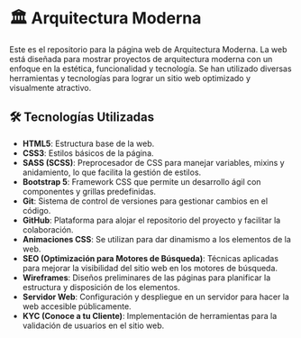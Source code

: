 # 🏛️ Arquitectura Moderna

Este es el repositorio para la página web de Arquitectura Moderna. La web está diseñada para mostrar proyectos de arquitectura moderna con un enfoque en la estética, funcionalidad y tecnología. Se han utilizado diversas herramientas y tecnologías para lograr un sitio web optimizado y visualmente atractivo.

## 🛠️ Tecnologías Utilizadas

- **HTML5**: Estructura base de la web.
- **CSS3**: Estilos básicos de la página.
- **SASS (SCSS)**: Preprocesador de CSS para manejar variables, mixins y anidamiento, lo que facilita la gestión de estilos.
- **Bootstrap 5**: Framework CSS que permite un desarrollo ágil con componentes y grillas predefinidas.
- **Git**: Sistema de control de versiones para gestionar cambios en el código.
- **GitHub**: Plataforma para alojar el repositorio del proyecto y facilitar la colaboración.
- **Animaciones CSS**: Se utilizan para dar dinamismo a los elementos de la web.
- **SEO (Optimización para Motores de Búsqueda)**: Técnicas aplicadas para mejorar la visibilidad del sitio web en los motores de búsqueda.
- **Wireframes**: Diseños preliminares de las páginas para planificar la estructura y disposición de los elementos.
- **Servidor Web**: Configuración y despliegue en un servidor para hacer la web accesible públicamente.
- **KYC (Conoce a tu Cliente)**: Implementación de herramientas para la validación de usuarios en el sitio web.
